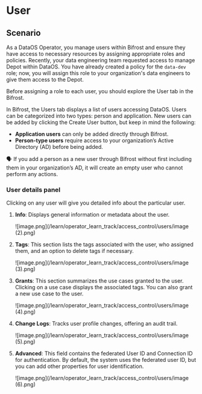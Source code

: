 # User

## Scenario

As a DataOS Operator, you manage users within Bifrost and ensure they have access to necessary resources by assigning appropriate roles and policies. Recently, your data engineering team requested access to manage Depot within DataOS. You have already created a policy for the `data-dev` role; now, you will assign this role to your organization's data engineers to give them access to the Depot. 

Before assigning a role to each user, you should explore the User tab in the Bifrost.

In Bifrost, the Users tab displays a list of users accessing DataOS. Users can be categorized into two types: person and application. New users can be added by clicking the Create User button, but keep in mind the following:

- **Application users** can only be added directly through Bifrost.
- **Person-type users** require access to your organization’s Active Directory (AD) before being added.

<aside class="callout">
🗣️ If you add a person as a new user through Bifrost without first including them in your organization’s AD, it will create an empty user who cannot perform any actions.
</aside>

### User details panel

Clicking on any user will give you detailed info about the particular user. 

1. **Info**: Displays general information or metadata about the user.
    
    ![image.png](/learn/operator_learn_track/access_control/users/image (2).png)
    
2. **Tags**: This section lists the tags associated with the user, who assigned them, and an option to delete tags if necessary.
    
    ![image.png](/learn/operator_learn_track/access_control/users/image (3).png)
    
3. **Grants**: This section summarizes the use cases granted to the user. Clicking on a use case displays the associated tags. You can also grant a new use case to the user.
    
    ![image.png](/learn/operator_learn_track/access_control/users/image (4).png)
    
4. **Change Logs**: Tracks user profile changes, offering an audit trail.
    
    ![image.png](/learn/operator_learn_track/access_control/users/image (5).png)
    
5. **Advanced**: This field contains the federated User ID and Connection ID for authentication. By default, the system uses the federated user ID, but you can add other properties for user identification.
    
    ![image.png](/learn/operator_learn_track/access_control/users/image (6).png)
    